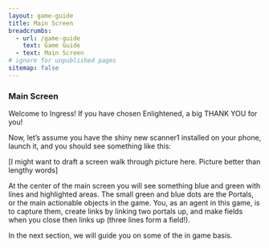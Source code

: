 ```yaml
---
layout: game-guide
title: Main Screen
breadcrumbs:
  - url: /game-guide
    text: Game Guide
  - text: Main Screen
# ignore for unpublished pages
sitemap: false
---
```

### Main Screen

Welcome to Ingress! If you have chosen Enlightened, a big THANK YOU for you!

Now, let’s assume you have the shiny new scanner1 installed on your phone, launch it, and you should see something like this:

[I might want to draft a screen walk through picture here. Picture better than lengthy words]

At the center of the main screen you will see something blue and green with lines and highlighted areas. The small green and blue dots are the Portals, or the main actionable objects in the game. You, as an agent in this game, is to capture them, create links by linking two portals up, and make fields when you close then links up (three lines form a field!).

In the next section, we will guide you on some of the in game basis.
